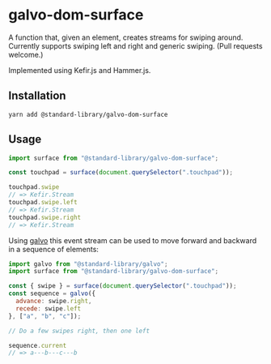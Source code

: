 # galvo-dom-surface

A function that, given an element, creates streams for swiping around. Currently supports swiping left and right and generic swiping. (Pull requests welcome.)

Implemented using Kefir.js and Hammer.js.

## Installation

```shell
yarn add @standard-library/galvo-dom-surface
```

## Usage

```javascript
import surface from "@standard-library/galvo-dom-surface";

const touchpad = surface(document.querySelector(".touchpad"));

touchpad.swipe
// => Kefir.Stream
touchpad.swipe.left
// => Kefir.Stream
touchpad.swipe.right
// => Kefir.Stream
```

Using [galvo](https://github.com/standard-library/galvo) this event stream can be used to move forward and backward in a sequence of elements:

```javascript
import galvo from "@standard-library/galvo";
import surface from "@standard-library/galvo-dom-surface";

const { swipe } = surface(document.querySelector(".touchpad"));
const sequence = galvo({
  advance: swipe.right,
  recede: swipe.left
}, ["a", "b", "c"]);

// Do a few swipes right, then one left

sequence.current
// => a---b---c---b
```

